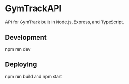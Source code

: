 # GymTrackAPI

API for GymTrack built in Node.js, Express, and TypeScript.

## Development

npm run dev

## Deploying

npm run build and npm start
